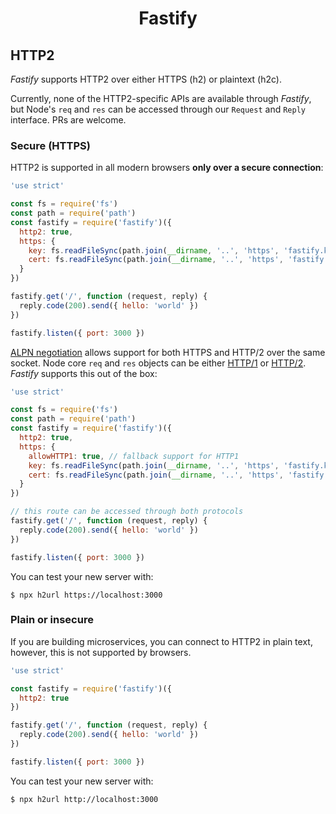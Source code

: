 <h1 align="center">Fastify</h1>

## HTTP2

_Fastify_ supports HTTP2 over either HTTPS (h2) or plaintext (h2c).

Currently, none of the HTTP2-specific APIs are available through _Fastify_, but
Node's `req` and `res` can be accessed through our `Request` and `Reply`
interface. PRs are welcome.

### Secure (HTTPS)

HTTP2 is supported in all modern browsers __only over a secure connection__:

```js
'use strict'

const fs = require('fs')
const path = require('path')
const fastify = require('fastify')({
  http2: true,
  https: {
    key: fs.readFileSync(path.join(__dirname, '..', 'https', 'fastify.key')),
    cert: fs.readFileSync(path.join(__dirname, '..', 'https', 'fastify.cert'))
  }
})

fastify.get('/', function (request, reply) {
  reply.code(200).send({ hello: 'world' })
})

fastify.listen({ port: 3000 })
```

[ALPN negotiation](https://datatracker.ietf.org/doc/html/rfc7301) allows
support for both HTTPS and HTTP/2 over the same socket.
Node core `req` and `res` objects can be either
[HTTP/1](https://nodejs.org/api/http.html) or
[HTTP/2](https://nodejs.org/api/http2.html). _Fastify_ supports this out of the
box:

```js
'use strict'

const fs = require('fs')
const path = require('path')
const fastify = require('fastify')({
  http2: true,
  https: {
    allowHTTP1: true, // fallback support for HTTP1
    key: fs.readFileSync(path.join(__dirname, '..', 'https', 'fastify.key')),
    cert: fs.readFileSync(path.join(__dirname, '..', 'https', 'fastify.cert'))
  }
})

// this route can be accessed through both protocols
fastify.get('/', function (request, reply) {
  reply.code(200).send({ hello: 'world' })
})

fastify.listen({ port: 3000 })
```

You can test your new server with:

```
$ npx h2url https://localhost:3000
```

### Plain or insecure

If you are building microservices, you can connect to HTTP2 in plain text,
however, this is not supported by browsers.

```js
'use strict'

const fastify = require('fastify')({
  http2: true
})

fastify.get('/', function (request, reply) {
  reply.code(200).send({ hello: 'world' })
})

fastify.listen({ port: 3000 })
```

You can test your new server with:

```
$ npx h2url http://localhost:3000
```

